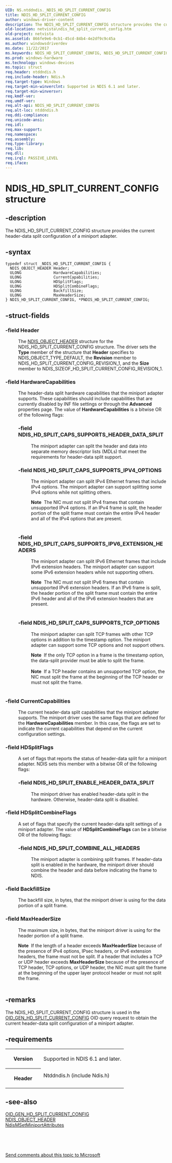 ```yaml
---
UID: NS.ntddndis._NDIS_HD_SPLIT_CURRENT_CONFIG
title: NDIS_HD_SPLIT_CURRENT_CONFIG
author: windows-driver-content
description: The NDIS_HD_SPLIT_CURRENT_CONFIG structure provides the current header-data split configuration of a miniport adapter.
old-location: netvista\ndis_hd_split_current_config.htm
old-project: netvista
ms.assetid: 866fe9e6-0cb1-45cd-84b4-4e2df9c9c45a
ms.author: windowsdriverdev
ms.date: 11/22/2017
ms.keywords: NDIS_HD_SPLIT_CURRENT_CONFIG, NDIS_HD_SPLIT_CURRENT_CONFIG, *PNDIS_HD_SPLIT_CURRENT_CONFIG
ms.prod: windows-hardware
ms.technology: windows-devices
ms.topic: struct
req.header: ntddndis.h
req.include-header: Ndis.h
req.target-type: Windows
req.target-min-winverclnt: Supported in NDIS 6.1 and later.
req.target-min-winversvr: 
req.kmdf-ver: 
req.umdf-ver: 
req.alt-api: NDIS_HD_SPLIT_CURRENT_CONFIG
req.alt-loc: ntddndis.h
req.ddi-compliance: 
req.unicode-ansi: 
req.idl: 
req.max-support: 
req.namespace: 
req.assembly: 
req.type-library: 
req.lib: 
req.dll: 
req.irql: PASSIVE_LEVEL
req.iface: 
---
```


# NDIS_HD_SPLIT_CURRENT_CONFIG structure



## -description
<p>The NDIS_HD_SPLIT_CURRENT_CONFIG structure provides the current header-data split configuration of a
  miniport adapter.</p>


## -syntax

````
typedef struct _NDIS_HD_SPLIT_CURRENT_CONFIG {
  NDIS_OBJECT_HEADER Header;
  ULONG              HardwareCapabilities;
  ULONG              CurrentCapabilities;
  ULONG              HDSplitFlags;
  ULONG              HDSplitCombineFlags;
  ULONG              BackfillSize;
  ULONG              MaxHeaderSize;
} NDIS_HD_SPLIT_CURRENT_CONFIG, *PNDIS_HD_SPLIT_CURRENT_CONFIG;
````


## -struct-fields
<dl>

### -field <b>Header</b>

<dd>
<p>The 
     <a href="https://msdn.microsoft.com/library/windows/hardware/ff566588">NDIS_OBJECT_HEADER</a> structure for the
     NDIS_HD_SPLIT_CURRENT_CONFIG structure. The driver sets the 
     <b>Type</b> member of the structure that 
     <b>Header</b> specifies to NDIS_OBJECT_TYPE_DEFAULT, the 
     <b>Revision</b> member to NDIS_HD_SPLIT_CURRENT_CONFIG_REVISION_1, and the 
     <b>Size</b> member to NDIS_SIZEOF_HD_SPLIT_CURRENT_CONFIG_REVISION_1.</p>
</dd>

### -field <b>HardwareCapabilities</b>

<dd>
<p>The header-data split hardware capabilities that the miniport adapter supports. These capabilities
     should include capabilities that are currently disabled by INF file settings or through the 
     <b>Advanced</b> properties page. The value of 
     <b>HardwareCapabilities</b> is a bitwise OR of the following flags:
     </p>
<p></p>
<dl>

### -field <a id="NDIS_HD_SPLIT_CAPS_SUPPORTS_HEADER_DATA_SPLIT"></a><a id="ndis_hd_split_caps_supports_header_data_split"></a>NDIS_HD_SPLIT_CAPS_SUPPORTS_HEADER_DATA_SPLIT

<dd>
<p>The miniport adapter can split the header and data into separate memory descriptor lists (MDLs)
       that meet the requirements for header-data split support.</p>
</dd>

### -field <a id="NDIS_HD_SPLIT_CAPS_SUPPORTS_IPV4_OPTIONS"></a><a id="ndis_hd_split_caps_supports_ipv4_options"></a>NDIS_HD_SPLIT_CAPS_SUPPORTS_IPV4_OPTIONS

<dd>
<p>The miniport adapter can split IPv4 Ethernet frames that include IPv4 options. The miniport
       adapter can support splitting some IPv4 options while not splitting others. 
       </p>
<div class="alert"><b>Note</b>  The NIC must not split IPv4 frames that contain unsupported IPv4 options. If an
       IPv4 frame is split, the header portion of the split frame must contain the entire IPv4 header and all
       of the IPv4 options that are present.</div>
<div> </div>
</dd>

### -field <a id="NDIS_HD_SPLIT_CAPS_SUPPORTS_IPV6_EXTENSION_HEADERS"></a><a id="ndis_hd_split_caps_supports_ipv6_extension_headers"></a>NDIS_HD_SPLIT_CAPS_SUPPORTS_IPV6_EXTENSION_HEADERS

<dd>
<p>The miniport adapter can split IPv6 Ethernet frames that include IPv6 extension headers. The
       miniport adapter can support some IPv6 extension headers while not supporting others. 
       </p>
<div class="alert"><b>Note</b>  The NIC must not split IPv6 frames that contain unsupported IPv6 extension
       headers. If an IPv6 frame is split, the header portion of the split frame must contain the entire IPv6
       header and all of the IPv6 extension headers that are present.</div>
<div> </div>
</dd>

### -field <a id="NDIS_HD_SPLIT_CAPS_SUPPORTS_TCP_OPTIONS"></a><a id="ndis_hd_split_caps_supports_tcp_options"></a>NDIS_HD_SPLIT_CAPS_SUPPORTS_TCP_OPTIONS

<dd>
<p>The miniport adapter can split TCP frames with other TCP options in addition to the timestamp
       option. The miniport adapter can support some TCP options and not support others.
       </p>
<div class="alert"><b>Note</b>  If the only TCP option in a frame is the timestamp option, the data-split
       provider must be able to split the frame.</div>
<div> </div>
<div class="alert"><b>Note</b>  If a TCP header contains an unsupported TCP option, the NIC must split the frame
       at the beginning of the TCP header or must not split the frame.</div>
<div> </div>
</dd>
</dl>
</dd>

### -field <b>CurrentCapabilities</b>

<dd>
<p>The current header-data split capabilities that the miniport adapter supports. The miniport driver
     uses the same flags that are defined for the 
     <b>HardwareCapabilities</b> member. In this case, the flags are set to indicate the current capabilities
     that depend on the current configuration settings.</p>
</dd>

### -field <b>HDSplitFlags</b>

<dd>
<p>A set of flags that reports the status of header-data split for a miniport adapter. NDIS sets this
     member with a bitwise OR of the following flags:
     </p>
<p></p>
<dl>

### -field <a id="NDIS_HD_SPLIT_ENABLE_HEADER_DATA_SPLIT"></a><a id="ndis_hd_split_enable_header_data_split"></a>NDIS_HD_SPLIT_ENABLE_HEADER_DATA_SPLIT

<dd>
<p>The miniport driver has enabled header-data split in the hardware. Otherwise, header-data split
       is disabled.</p>
</dd>
</dl>
</dd>

### -field <b>HDSplitCombineFlags</b>

<dd>
<p>A set of flags that specify the current header-data split settings of a miniport adapter. The
     value of 
     <b>HDSplitCombineFlags</b> can be a bitwise OR of the following flags:
     </p>
<p></p>
<dl>

### -field <a id="NDIS_HD_SPLIT_COMBINE_ALL_HEADERS"></a><a id="ndis_hd_split_combine_all_headers"></a>NDIS_HD_SPLIT_COMBINE_ALL_HEADERS

<dd>
<p>The miniport adapter is combining split frames. If header-data split is enabled in the hardware,
       the miniport driver should combine the header and data before indicating the frame to NDIS.</p>
</dd>
</dl>
</dd>

### -field <b>BackfillSize</b>

<dd>
<p>The backfill size, in bytes, that the miniport driver is using for the data portion of a split
     frame.</p>
</dd>

### -field <b>MaxHeaderSize</b>

<dd>
<p>The maximum size, in bytes, that the miniport driver is using for the header portion of a split
     frame. 
     </p>
<div class="alert"><b>Note</b>  If the length of a header exceeds 
     <b>MaxHeaderSize</b> because of the presence of IPv4 options, IPsec headers, or IPv6 extension headers,
     the frame must not be split. If a header that includes a TCP or UDP header exceeds 
     <b>MaxHeaderSize</b> because of the presence of TCP header, TCP options, or UDP header, the NIC must
     split the frame at the beginning of the upper layer protocol header or must not split the
     frame.</div>
<div> </div>
</dd>
</dl>

## -remarks
<p>The NDIS_HD_SPLIT_CURRENT_CONFIG structure is used in the 
    <a href="netvista.oid_gen_hd_split_current_config">
    OID_GEN_HD_SPLIT_CURRENT_CONFIG</a> OID query request to obtain the current header-data split
    configuration of a miniport adapter.</p>

## -requirements
<table>
<tr>
<th width="30%">
<p>Version</p>
</th>
<td width="70%">
<p>Supported in NDIS 6.1 and later.</p>
</td>
</tr>
<tr>
<th width="30%">
<p>Header</p>
</th>
<td width="70%">
<dl>
<dt>Ntddndis.h (include Ndis.h)</dt>
</dl>
</td>
</tr>
</table>

## -see-also
<dl>
<dt>
<a href="https://msdn.microsoft.com/library/windows/hardware/ff569586">OID_GEN_HD_SPLIT_CURRENT_CONFIG</a>
</dt>
<dt>
<a href="https://msdn.microsoft.com/library/windows/hardware/ff566588">NDIS_OBJECT_HEADER</a>
</dt>
<dt>
<a href="https://msdn.microsoft.com/library/windows/hardware/ff563672">NdisMSetMiniportAttributes</a>
</dt>
</dl>
<p> </p>
<p> </p>
<p><a href="mailto:wsddocfb@microsoft.com?subject=Documentation%20feedback [netvista\netvista]:%20NDIS_HD_SPLIT_CURRENT_CONFIG structure%20 RELEASE:%20(11/22/2017)&amp;body=%0A%0APRIVACY STATEMENT%0A%0AWe use your feedback to improve the documentation. We don't use your email address for any other purpose, and we'll remove your email address from our system after the issue that you're reporting is fixed. While we're working to fix this issue, we might send you an email message to ask for more info. Later, we might also send you an email message to let you know that we've addressed your feedback.%0A%0AFor more info about Microsoft's privacy policy, see http://privacy.microsoft.com/en-us/default.aspx." title="Send comments about this topic to Microsoft">Send comments about this topic to Microsoft</a></p>
